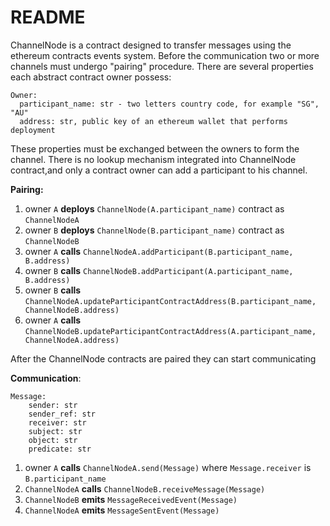 # README

ChannelNode is a contract designed to transfer messages using the ethereum contracts events system.
Before the communication two or more channels must undergo "pairing" procedure. There are several properties each abstract contract owner possess:
```
Owner:
  participant_name: str - two letters country code, for example "SG", "AU"
  address: str, public key of an ethereum wallet that performs deployment
```
These properties must be exchanged between the owners to form the channel. There is no lookup mechanism integrated into ChannelNode contract,and only a contract owner can add a participant to his channel.

**Pairing:**

1. owner ``A`` **deploys** ```ChannelNode(A.participant_name)``` contract as ``ChannelNodeA``
1. owner ``B`` **deploys** ```ChannelNode(B.participant_name)``` contract as ``ChannelNodeB``
1. owner ``A`` **calls** ```ChannelNodeA.addParticipant(B.participant_name, B.address)```
1. owner ``B`` **calls** ```ChannelNodeB.addParticipant(A.participant_name, B.address)```
1. owner ``B`` **calls** ```ChannelNodeA.updateParticipantContractAddress(B.participant_name, ChannelNodeB.address)```
1. owner ``A`` **calls** ```ChannelNodeB.updateParticipantContractAddress(A.participant_name, ChannelNodeA.address)```

After the ChannelNode contracts are paired they can start communicating

**Communication**:

```
Message:
    sender: str
    sender_ref: str
    receiver: str
    subject: str
    object: str
    predicate: str
```
1. owner ``A`` **calls** ```ChannelNodeA.send(Message)``` where ```Message.receiver``` is ```B.participant_name```
1. ``ChannelNodeA`` **calls** ```ChannelNodeB.receiveMessage(Message)```
1. ``ChannelNodeB`` **emits** ```MessageReceivedEvent(Message)```
1. ``ChannelNodeA`` **emits** ```MessageSentEvent(Message)```
